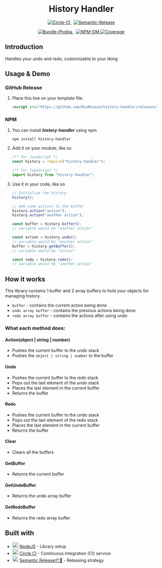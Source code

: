 <h1 align="center"> History Handler </h1>

<p align="center">
    <a href="https://circleci.com/gh/RinMinase/history-handler">
        <img alt="Circle-CI" src="https://img.shields.io/circleci/build/github/RinMinase/history-handler/master.svg?logo=circleci&style=for-the-badge">
    </a>&nbsp;
    <a href="https://semantic-release.gitbook.io/semantic-release/">
        <img alt="Semantic-Release" src="https://img.shields.io/badge/%20%20%F0%9F%93%A6%F0%9F%9A%80-semantic--release-e10079.svg?style=for-the-badge">
    </a>
</p>
<p align="center">
    <a href="https://bundlephobia.com/result?p=history-handler">
        <img alt="Bundle-Phobia" src="https://img.shields.io/bundlephobia/minzip/history-handler?logo=webpack&logoColor=white&style=for-the-badge">
    </a>&nbsp;
    <a href="https://www.npmjs.com/package/history-handler">
        <img alt="NPM-DM" src="https://img.shields.io/npm/dw/history-handler?logo=npm&style=for-the-badge">
    </a>
    <a href="https://coveralls.io/github/RinMinase/history-handler">
        <img alt="Coverage" src="https://img.shields.io/coveralls/github/RinMinase/history-handler?logo=coveralls&style=for-the-badge" />
    </a>
</p>

## Introduction

Handles your undo and redo, customizable to your liking

## Usage & Demo

### GitHub Release

1. Place this line on your template file:

    ```html
    <script src="https://github.com/RinMinase/history-handler/releases/latest/downloa/history-handler.min.js"></script>
    ```

### NPM

1. You can install ***history-handler*** using npm

    ```bash
    npm install history-handler
    ```

2. Add it on your module, like so

    ```javascript
    /** For JavaScript */
    const history = require("history-handler");
    ```

    ```typescript
    /** For TypeScript */
    import history from "history-handler";
    ```

3. Use it in your code, like so

    ```javascript
    // Initialize the history
    history();

    // Add some actions to the buffer
    history.action("action");
    history.action("another action");

    const buffer = history.buffer();
    // variable would be "another action"

    const action = history.undo();
    // variable would be "another action"
    buffer = history.getBuffer();
    // variable would be "action"

    const redo = history.redo();
    // variable would be "another action"
    ```

## How it works

This library contains 1 buffer and 2 array buffers to hold your objects for managing history.

- `buffer` - contains the current action being done
- `undo array buffer` - contains the previous actions being done
- `redo array buffer` - contains the actions after using undo

### What each method does:

#### Action(object | string | number)
- Pushes the current buffer to the undo stack
- Pushes the `object | string | number` to the buffer

#### Undo
- Pushes the current buffer to the redo stack
- Pops out the last element of the undo stack
- Places the last element in the current buffer
- Returns the buffer

#### Redo
- Pushes the current buffer to the undo stack
- Pops out the last element of the redo stack
- Places the last element in the current buffer
- Returns the buffer

#### Clear
- Clears all the buffers

#### GetBuffer
- Returns the current buffer

#### GetUndoBuffer
- Returns the undo array buffer

#### GetRedoBuffer
- Returns the redo array buffer


## Built with
* <img width=20 height=20 src="https://nodejs.org/static/images/favicons/favicon-32x32.png"> [NodeJS](https://nodejs.org/) - Library setup
* <img width=20 height=20 src="https://dmmj3mmt94rvw.cloudfront.net/favicon-undefined.ico"> [Circle CI](https://circleci.com/) - Continuous Integration (CI) service
* <img width=20 height=20 src="https://blobscdn.gitbook.com/v0/b/gitbook-28427.appspot.com/o/spaces%2F-LGsE7zdvzHI5cG-XV6p%2Favatar.png?alt=media"> [Semantic Release📦🚀](https://semantic-release.gitbook.io/) - Releasing strategy
